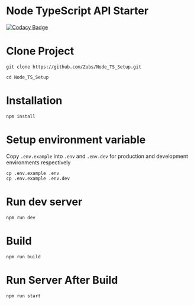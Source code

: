 # Node TypeScript API Starter
[![Codacy Badge](https://app.codacy.com/project/badge/Grade/1fb6f3c894a14a6da60d2d91ce368bee)](https://www.codacy.com/gh/Zubs/Node_TS_Setup/dashboard?utm_source=github.com&amp;utm_medium=referral&amp;utm_content=Zubs/Node_TS_Setup&amp;utm_campaign=Badge_Grade)

# Clone Project
```
git clone https://github.com/Zubs/Node_TS_Setup.git

cd Node_TS_Setup
```

# Installation
```
npm install
```

# Setup environment variable
Copy `.env.example` into `.env` and `.env.dev` for production and development environments respectively
```
cp .env.example .env
cp .env.example .env.dev
```

# Run dev server
```
npm run dev
```


# Build
```
npm run build
```

# Run Server After Build
```
npm run start
```
